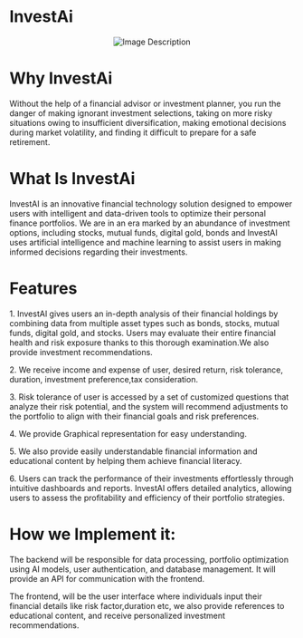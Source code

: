 # InvestAi
<p align="center">
<img align="center" src="https://github.com/JP-GECT/InvestAi/assets/100013491/837a1f1d-efbb-4d21-b146-87f8a23cfd24" alt="Image Description" width="YOUR_WIDTH" height="YOUR_HEIGHT">
</p>

# Why InvestAi
<p>Without the help of a financial advisor or investment planner, you run the danger of making ignorant investment selections, taking on more risky situations owing to insufficient diversification, making emotional decisions during market volatility, and finding it difficult to prepare for a safe retirement.</p>

# What Is InvestAi
<p>InvestAI is an innovative financial technology solution designed to empower users with intelligent and data-driven tools to optimize their personal finance portfolios. We are in an era marked by an abundance of investment options, including stocks, mutual funds, digital gold, bonds and InvestAI uses artificial intelligence and machine learning to assist users in making informed decisions regarding their investments.</p>

# Features 
<p>
 1. InvestAI gives users an in-depth analysis of their financial holdings by combining data from multiple asset types such as bonds, stocks, mutual funds, digital gold, and stocks. Users may evaluate their entire financial health and risk exposure thanks to this thorough examination.We also provide investment recommendations.</p>
 <p>
2. We receive income and expense of user, desired return, risk tolerance, duration, investment preference,tax consideration.
   </p>
   <p>
3. Risk tolerance of user is accessed by a set of customized questions that analyze their risk potential, and the system will recommend adjustments to the portfolio to align with their financial goals and risk preferences.
     </p>
     <p>
4. We provide Graphical representation for easy understanding.
       </p>
       <p>
5. We also provide easily understandable financial information and educational content by helping them achieve financial literacy.
         </p>
         <p>
6. Users can track the performance of their investments effortlessly through intuitive dashboards and reports. InvestAI offers detailed analytics, allowing users to assess the profitability and efficiency of their portfolio strategies.
</p>

# How we Implement it:
<p>
 The backend will be responsible for data processing, portfolio optimization using AI models, user authentication, and database management. It will provide an API for communication with the frontend.</p>
  <p>
 The frontend, will be the user interface where individuals input their financial details like risk factor,duration etc, we also provide references to  educational content, and receive personalized investment recommendations.

</p>
